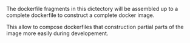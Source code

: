 The dockerfile fragments in this dictectory will be assembled up to a complete dockerfile
to construct a complete docker image.

This allow to compose dockerfiles that construction partial parts of the image more easily
during developement.
